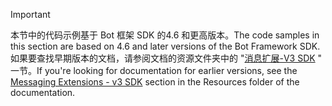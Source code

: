 > [!Important]
> <span data-ttu-id="af3bf-101">本节中的代码示例基于 Bot 框架 SDK 的4.6 和更高版本。</span><span class="sxs-lookup"><span data-stu-id="af3bf-101">The code samples in this section are based on 4.6 and later versions of the Bot Framework SDK.</span></span> <span data-ttu-id="af3bf-102">如果要查找早期版本的文档，请参阅文档的资源文件夹中的 "[消息扩展-V3 SDK](~/resources/messaging-extension-v3/messaging-extensions-overview.md) " 一节。</span><span class="sxs-lookup"><span data-stu-id="af3bf-102">If you're looking for documentation for earlier versions, see the [Messaging Extensions - v3 SDK](~/resources/messaging-extension-v3/messaging-extensions-overview.md) section in the Resources folder of the documentation.</span></span>
